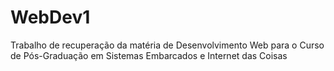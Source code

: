 # WebDev1
Trabalho de recuperação da matéria de Desenvolvimento Web para o Curso de Pós-Graduação em Sistemas Embarcados e Internet das Coisas
